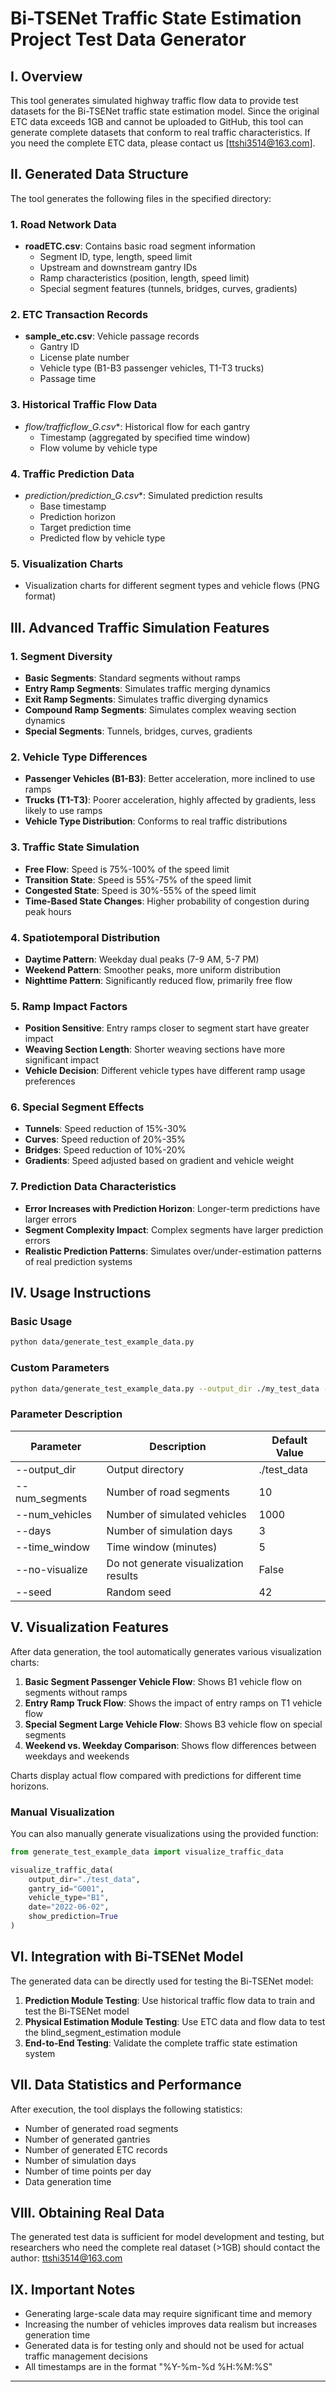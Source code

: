 # Bi-TSENet Traffic State Estimation Project Test Data Generator

## I. Overview

This tool generates simulated highway traffic flow data to provide test datasets for the Bi-TSENet traffic state estimation model. Since the original ETC data exceeds 1GB and cannot be uploaded to GitHub, this tool can generate complete datasets that conform to real traffic characteristics.
If you need the complete ETC data, please contact us [ttshi3514@163.com].

## II. Generated Data Structure

The tool generates the following files in the specified directory:

### 1. Road Network Data
- **roadETC.csv**: Contains basic road segment information
  - Segment ID, type, length, speed limit
  - Upstream and downstream gantry IDs
  - Ramp characteristics (position, length, speed limit)
  - Special segment features (tunnels, bridges, curves, gradients)

### 2. ETC Transaction Records
- **sample_etc.csv**: Vehicle passage records
  - Gantry ID
  - License plate number
  - Vehicle type (B1-B3 passenger vehicles, T1-T3 trucks)
  - Passage time

### 3. Historical Traffic Flow Data
- **flow/trafficflow_G*.csv**: Historical flow for each gantry
  - Timestamp (aggregated by specified time window)
  - Flow volume by vehicle type

### 4. Traffic Prediction Data
- **prediction/prediction_G*.csv**: Simulated prediction results
  - Base timestamp
  - Prediction horizon
  - Target prediction time
  - Predicted flow by vehicle type

### 5. Visualization Charts
- Visualization charts for different segment types and vehicle flows (PNG format)

## III. Advanced Traffic Simulation Features

### 1. Segment Diversity
- **Basic Segments**: Standard segments without ramps
- **Entry Ramp Segments**: Simulates traffic merging dynamics
- **Exit Ramp Segments**: Simulates traffic diverging dynamics
- **Compound Ramp Segments**: Simulates complex weaving section dynamics
- **Special Segments**: Tunnels, bridges, curves, gradients

### 2. Vehicle Type Differences
- **Passenger Vehicles (B1-B3)**: Better acceleration, more inclined to use ramps
- **Trucks (T1-T3)**: Poorer acceleration, highly affected by gradients, less likely to use ramps
- **Vehicle Type Distribution**: Conforms to real traffic distributions

### 3. Traffic State Simulation
- **Free Flow**: Speed is 75%-100% of the speed limit
- **Transition State**: Speed is 55%-75% of the speed limit
- **Congested State**: Speed is 30%-55% of the speed limit
- **Time-Based State Changes**: Higher probability of congestion during peak hours

### 4. Spatiotemporal Distribution
- **Daytime Pattern**: Weekday dual peaks (7-9 AM, 5-7 PM)
- **Weekend Pattern**: Smoother peaks, more uniform distribution
- **Nighttime Pattern**: Significantly reduced flow, primarily free flow

### 5. Ramp Impact Factors
- **Position Sensitive**: Entry ramps closer to segment start have greater impact
- **Weaving Section Length**: Shorter weaving sections have more significant impact
- **Vehicle Decision**: Different vehicle types have different ramp usage preferences

### 6. Special Segment Effects
- **Tunnels**: Speed reduction of 15%-30%
- **Curves**: Speed reduction of 20%-35%
- **Bridges**: Speed reduction of 10%-20%
- **Gradients**: Speed adjusted based on gradient and vehicle weight

### 7. Prediction Data Characteristics
- **Error Increases with Prediction Horizon**: Longer-term predictions have larger errors
- **Segment Complexity Impact**: Complex segments have larger prediction errors
- **Realistic Prediction Patterns**: Simulates over/under-estimation patterns of real prediction systems

## IV. Usage Instructions

### Basic Usage

```bash
python data/generate_test_example_data.py
```

### Custom Parameters

```bash
python data/generate_test_example_data.py --output_dir ./my_test_data --num_segments 15 --num_vehicles 2000 --days 5 --time_window 10 --no-visualize
```

### Parameter Description

| Parameter | Description | Default Value |
|-----------|-------------|---------------|
| --output_dir | Output directory | ./test_data |
| --num_segments | Number of road segments | 10 |
| --num_vehicles | Number of simulated vehicles | 1000 |
| --days | Number of simulation days | 3 |
| --time_window | Time window (minutes) | 5 |
| --no-visualize | Do not generate visualization results | False |
| --seed | Random seed | 42 |

## V. Visualization Features

After data generation, the tool automatically generates various visualization charts:

1. **Basic Segment Passenger Vehicle Flow**: Shows B1 vehicle flow on segments without ramps
2. **Entry Ramp Truck Flow**: Shows the impact of entry ramps on T1 vehicle flow
3. **Special Segment Large Vehicle Flow**: Shows B3 vehicle flow on special segments
4. **Weekend vs. Weekday Comparison**: Shows flow differences between weekdays and weekends

Charts display actual flow compared with predictions for different time horizons.

### Manual Visualization

You can also manually generate visualizations using the provided function:

```python
from generate_test_example_data import visualize_traffic_data

visualize_traffic_data(
    output_dir="./test_data",
    gantry_id="G001",
    vehicle_type="B1",
    date="2022-06-02",
    show_prediction=True
)
```

## VI. Integration with Bi-TSENet Model

The generated data can be directly used for testing the Bi-TSENet model:

1. **Prediction Module Testing**: Use historical traffic flow data to train and test the Bi-TSENet model
2. **Physical Estimation Module Testing**: Use ETC data and flow data to test the blind_segment_estimation module
3. **End-to-End Testing**: Validate the complete traffic state estimation system

## VII. Data Statistics and Performance

After execution, the tool displays the following statistics:

- Number of generated road segments
- Number of generated gantries
- Number of generated ETC records
- Number of simulation days
- Number of time points per day
- Data generation time

## VIII. Obtaining Real Data

The generated test data is sufficient for model development and testing, but researchers who need the complete real dataset (>1GB) should contact the author: ttshi3514@163.com

## IX. Important Notes

- Generating large-scale data may require significant time and memory
- Increasing the number of vehicles improves data realism but increases generation time
- Generated data is for testing only and should not be used for actual traffic management decisions
- All timestamps are in the format "%Y-%m-%d %H:%M:%S"

---